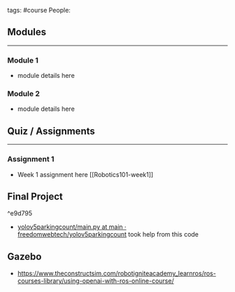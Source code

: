 tags: #course
People:

## Modules
--- 
### Module 1
- module details here
### Module 2
- module details here


## Quiz / Assignments
---
### Assignment 1
- Week 1 assignment here [[Robotics101-week1]]

## Final Project

^e9d795

- [yolov5parkingcount/main.py at main · freedomwebtech/yolov5parkingcount](https://github.com/freedomwebtech/yolov5parkingcount/blob/main/main.py) took help from this code

## Gazebo
- https://www.theconstructsim.com/robotigniteacademy_learnros/ros-courses-library/using-openai-with-ros-online-course/